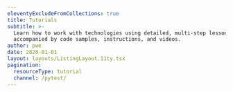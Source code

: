 ```yaml
---
eleventyExcludeFromCollections: true
title: Tutorials
subtitle: >-
  Learn how to work with technologies using detailed, multi-step lessons
  accompanied by code samples, instructions, and videos.
author: pwe
date: 2020-01-01
layout: layouts/ListingLayout.11ty.tsx
pagination:
  resourceType: tutorial
  channel: /pytest/
---
```


